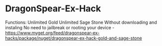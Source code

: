 # DragonSpear-Ex-Hack
Functions: Unlimited Gold Unlimited Sage Stone Without downloading and instaling No need to jailbreak or rooting your device - https://www.myget.org/feed/dragonspear-ex-hacks/package/nuget/dragonspear-ex-hack-gold-and-sage-stone
